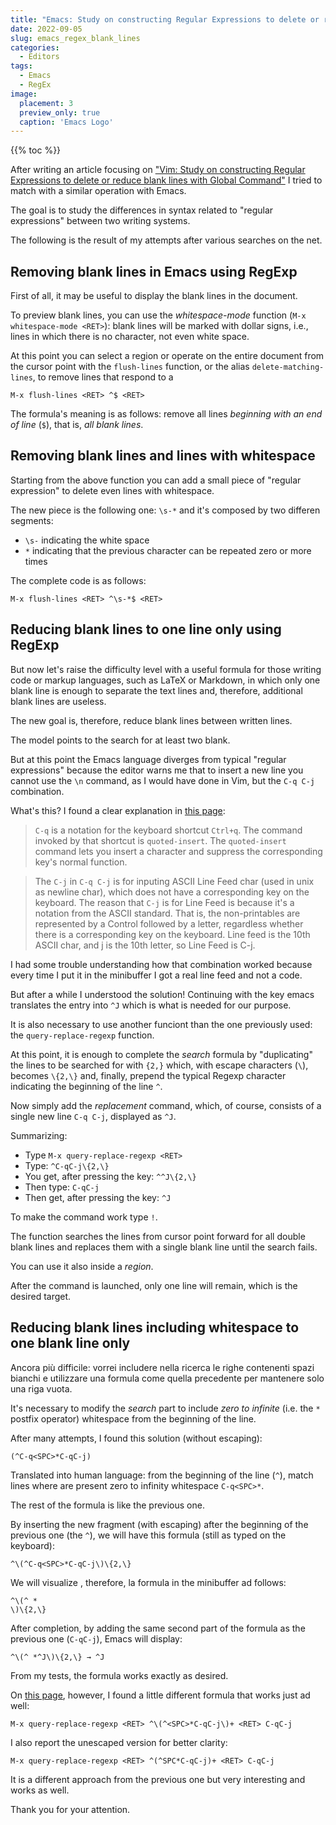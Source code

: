 ```yaml
---
title: "Emacs: Study on constructing Regular Expressions to delete or reduce blank lines"
date: 2022-09-05
slug: emacs_regex_blank_lines
categories:
  - Editors
tags:
  - Emacs
  - RegEx
image:
  placement: 3
  preview_only: true 
  caption: 'Emacs Logo'
---
```


{{% toc %}}

After writing an article focusing on ["Vim: Study on constructing Regular Expressions to delete or reduce blank lines with Global Command"](https://francopasut.netlify.app/post/vim_regex_blank_lines/) I tried to match with a similar operation with Emacs.

The goal is to study the differences in syntax related to "regular expressions" between two writing systems.

The following is the result of my attempts after various searches on the net.

## Removing blank lines in Emacs using RegExp ##

First of all, it may be useful to display the blank lines in the document.

To preview blank lines, you can use the *whitespace-mode* function (`M-x whitespace-mode <RET>`): blank lines will be marked with dollar signs, i.e., lines in which there is no character, not even white space.

At this point you can select a region or operate on the entire document from the cursor point with the `flush-lines` function, or the alias `delete-matching-lines`,  to remove  lines that respond to a 



``` 
M-x flush-lines <RET> ^$ <RET>
```

The formula's meaning is as follows: remove all lines *beginning with an end of line* (`$`), that is, *all blank lines*.

## Removing blank lines and lines with whitespace ##

Starting from  the above function you can  add a small piece of "regular expression"  to delete even lines with whitespace.

The new piece is the following one: `\s-*` and it's composed by two differen segments:

  * `\s-` indicating the white space
  * `*` indicating that the previous character can be repeated zero or more times

The complete code is as follows: 

``` 
M-x flush-lines <RET> ^\s-*$ <RET>
```

## Reducing blank lines to one line only using RegExp ##

But now let's raise the difficulty level  with a useful formula for those writing code or markup languages, such as LaTeX or Markdown, in which only one blank line is enough to separate the text lines and, therefore, additional blank lines are useless.

The new goal is, therefore,  reduce blank lines between written lines.

The model points to the search for at least two blank.

But at this point the Emacs language diverges from typical "regular expressions" because the editor warns me that to insert a new line you cannot use the `\n` command, as I would have done in Vim,  but the `C-q C-j` combination.

What's this? I found a clear explanation in [this page](http://xahlee.info/emacs/emacs/keystroke_rep.html): 

> `C-q` is a notation for the keyboard shortcut `Ctrl+q`. The command invoked by that shortcut is `quoted-insert`. The `quoted-insert` command lets you insert a character and suppress the corresponding key's normal function. 

> The `C-j` in `C-q C-j` is for inputing ASCII Line Feed char (used in unix as newline char), which does not have a corresponding key on the keyboard. The reason that `C-j` is for Line Feed is because it's a notation from the ASCII standard. That is, the non-printables are represented by a Control followed by a letter, regardless whether there is a corresponding key on the keyboard. Line feed is the 10th ASCII char, and j is the 10th letter, so Line Feed is C-j. 

I had some trouble understanding how that  combination worked because every time I put it in the minibuffer I got a real line feed  and not a code.

But after a while I understood the solution! Continuing with the <RET> key emacs translates the entry into `^J`  which is what is needed for our purpose.

It is also necessary to use another funciont than the one previously used:   the `query-replace-regexp` function.

At this point, it is enough to complete the *search*  formula by "duplicating" the lines to be searched for with `{2,}` which, with escape characters (`\`), becomes `\{2,\}` and, finally, prepend  the typical Regexp character indicating  the beginning of the line  `^`.



Now simply add the *replacement* command, which, of course, consists of a single new line `C-q C-j`, displayed as `^J`.

Summarizing:

- Type `M-x query-replace-regexp <RET>`
- Type: `^C-qC-j\{2,\}`
- You get, after pressing the <RET> key: `^^J\{2,\}`
- Then type: `C-qC-j`
- Then get, after pressing the <RET> key: `^J`

To make the command work type `!`.

The function  searches the lines from cursor point forward for all double blank lines and replaces them with a single blank line until the search fails.

You can use it also inside a *region*.

After the command is launched, only one line will remain, which is the desired target.

## Reducing blank lines including whitespace to one blank line only ##

Ancora più difficile: vorrei includere nella ricerca le righe contenenti spazi bianchi e utilizzare una formula come quella precedente per mantenere solo una riga vuota.


It's necessary to modify the *search* part to include  *zero to infinite* (i.e. the `*` postfix operator) whitespace from the beginning of the line.

After many attempts, I found this solution  (without escaping):

```
(^C-q<SPC>*C-qC-j)
```

Translated into human language: from the beginning of the line (`^`), match lines where  are present zero to infinity whitespace  `C-q<SPC>*`.

The rest of the formula is like the previous one.

By inserting the new fragment (with escaping)  after the beginning of the previous one (the `^`), we will have this formula (still as typed on the keyboard):

```
^\(^C-q<SPC>*C-qC-j\)\{2,\}
```
We will visualize , therefore,  la formula in the minibuffer ad follows:

```
^\(^ *
\)\{2,\}
```


After completion, by adding the same second part of the formula as the previous one (`C-qC-j`),  Emacs will display: 

```
^\(^ *^J\)\{2,\} → ^J
```

From my tests, the formula works exactly as desired.

On [this page](https://emacs.stackexchange.com/questions/60063/remove-multiple-blank-lines-in-a-buffer-leave-one), however, I found a little different formula that works just ad well:

``` 
M-x query-replace-regexp <RET> ^\(^<SPC>*C-qC-j\)+ <RET> C-qC-j
```



I also report the unescaped version for better clarity:

``` 
M-x query-replace-regexp <RET> ^(^SPC*C-qC-j)+ <RET> C-qC-j
```

It is a different approach from the previous one but very interesting and works as well.

Thank you for your attention.
